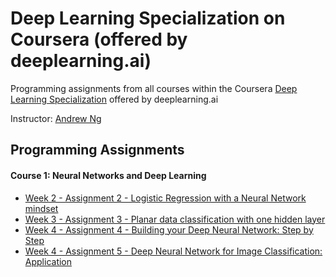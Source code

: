 # Deep Learning Specialization on Coursera (offered by deeplearning.ai)
 Programming assignments from all courses within the Coursera [Deep Learning Specialization](https://www.coursera.org/specializations/deep-learning) offered by deeplearning.ai
 
Instructor: [Andrew Ng](https://www.andrewng.org)


## Programming Assignments

#### Course 1: Neural Networks and Deep Learning

- [Week 2 - Assignment 2 - Logistic Regression with a Neural Network mindset](https://nbviewer.org/github/priyanka-asnani/Deep-Learning-Specialization/blob/main/Neural%20Networks%20and%20Deep%20Learning/week2/Logistic_Regression_with_a_Neural_Network_mindset.ipynb)
- [Week 3 - Assignment 3 - Planar data classification with one hidden layer](https://nbviewer.org/github/priyanka-asnani/Deep-Learning-Specialization/blob/main/Neural%20Networks%20and%20Deep%20Learning/week3/Planar_data_classification_with_one_hidden_layer.ipynb)
- [Week 4 - Assignment 4 - Building your Deep Neural Network: Step by Step](https://nbviewer.org/github/priyanka-asnani/Deep-Learning-Specialization/blob/main/Neural%20Networks%20and%20Deep%20Learning/week4/Building_your_Deep_Neural_Network_Step_by_Step.ipynb)
- [Week 4 - Assignment 5 - Deep Neural Network for Image Classification: Application](https://nbviewer.org/github/priyanka-asnani/Deep-Learning-Specialization/blob/main/Neural%20Networks%20and%20Deep%20Learning/week4/Deep%20Neural%20Network%20-%20Application.ipynb)
 
 


